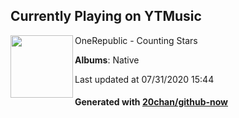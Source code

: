 ## Currently Playing on YTMusic

[<img align="left" width="100" src="https://lh3.googleusercontent.com/jmQW4UBrW3xkqlkdWoBKYLD_iuLGEMxk94CJk5yRvrGIVDsFHSIUt3-VvnlQs67mUDRSFDOc1Gs8-7Cu">](https://music.youtube.com/channel/UCrrbm1toLPud8fFIisPuxpg)

OneRepublic - Counting Stars

**Albums**: Native

Last updated at 07/31/2020 15:44

#### Generated with [20chan/github-now](https://github.com/20chan/github-now)


<!--
**20chan/20chan** is a ✨ _special_ ✨ repository because its `README.md` (this file) appears on your GitHub profile.

Here are some ideas to get you started:

- 🔭 I’m currently working on ...
- 🌱 I’m currently learning ...
- 👯 I’m looking to collaborate on ...
- 🤔 I’m looking for help with ...
- 💬 Ask me about ...
- 📫 How to reach me: ...
- 😄 Pronouns: ...
- ⚡ Fun fact: ...
-->
